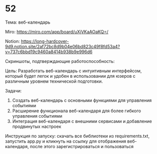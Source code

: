 # 52
Тема: веб-календарь

Miro: https://miro.com/app/board/uXjVKaAOaKQ=/

Notion: https://long-hardcover-9d9.notion.site/2af72bc8d9b04e06bd823c49f8fd53a4?v=737c6bbd19c9460a8414b938b9e996d6

Скриншоты, подтверждающие работоспособность:


Цель: Разработать веб-календарь с интуитивным интерфейсом, который будет легок и удобен в использовании для юзеров с различным уровнем технической подготовки.  

Задачи: 
1) Создать веб-календарь с основными функциями для управления событиями
2) Расширение функционала веб-календаря для более гибкого управления событиями
3) Интеграция веб-календаря с внешними сервисами и добавление продвинутых настроек

Инструкция по запуску: скачать все библиотеки из requirements.txt, запустить app.py и кликнуть на ссылку для отображения веб-календаря, после этого зарегистрироваться и пользоваться 
